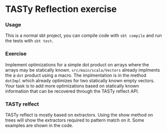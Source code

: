 # TASTy Reflection exercise

### Usage

This is a normal sbt project, you can compile code with `sbt compile` and run the tests
with `sbt test`.

### Exercise

Implement optimizations for a simple dot product on arrays where the arrays may be statically known.
`src/main/scala/Vectors` already implments the a `dot` product using a macro. The implmentation is in the method `dotImpl` which already optimizes for two statically known empty vectors. Your task is to add more optimizations
based on statically known information that can be recovered through the TASTy reflect API.

### TASTy relfect

TASTy reflect is mostly based on extractors. Using the show method on trees will show the extractors required to pattern match on it. Some examples are shown in the code.
